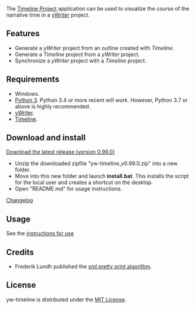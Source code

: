 The [Timeline Project](http://thetimelineproj.sourceforge.net/) application 
can be used to visualize the course of the narrative time in a 
[yWriter](http://spacejock.com/yWriter7.html) project.

## Features

- Generate a *yWriter* project from an outline created with *Timeline*.
- Generate a *Timeline* project from a *yWriter* project.
- Synchronize a *yWriter* project with a *Timeline* project.

 
## Requirements

- Windows.
- [Python 3](https://www.python.org). Python 3.4 or more recent will work. However, Python 3.7 or above is highly recommended.
- [yWriter](http://spacejock.com/yWriter7.html).
- [Timeline](http://thetimelineproj.sourceforge.net/).


## Download and install

[Download the latest release (version 0.99.0)](https://raw.githubusercontent.com/peter88213/yw-timeline/main/dist/yw-timeline_v0.99.0.zip)

- Unzip the downloaded zipfile "yw-timeline_v0.99.0.zip" into a new folder.
- Move into this new folder and launch **install.bat**. This installs the script for the local user and creates a shortcut on the desktop.
- Open "README.md" for usage instructions.

[Changelog](changelog)

## Usage

See the [instructions for use](usage)

## Credits

- Frederik Lundh published the [xml pretty print algorithm](http://effbot.org/zone/element-lib.htm#prettyprint).


## License

yw-timeline is distributed under the [MIT License](http://www.opensource.org/licenses/mit-license.php).


 




